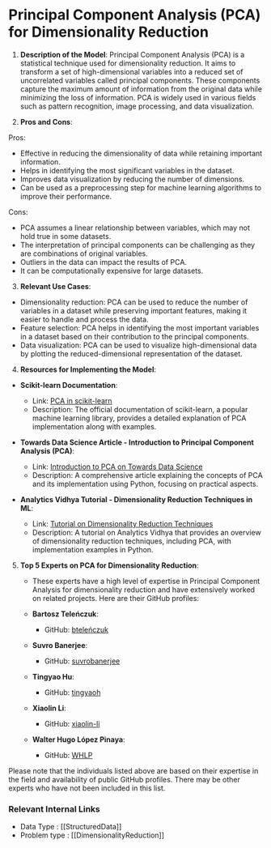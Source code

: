 # Principal Component Analysis (PCA) for Dimensionality Reduction

1. **Description of the Model**: Principal Component Analysis (PCA) is a statistical technique used for dimensionality reduction. It aims to transform a set of high-dimensional variables into a reduced set of uncorrelated variables called principal components. These components capture the maximum amount of information from the original data while minimizing the loss of information. PCA is widely used in various fields such as pattern recognition, image processing, and data visualization.

2. **Pros and Cons**:

Pros:
- Effective in reducing the dimensionality of data while retaining important information.
- Helps in identifying the most significant variables in the dataset.
- Improves data visualization by reducing the number of dimensions.
- Can be used as a preprocessing step for machine learning algorithms to improve their performance.

Cons:
- PCA assumes a linear relationship between variables, which may not hold true in some datasets.
- The interpretation of principal components can be challenging as they are combinations of original variables.
- Outliers in the data can impact the results of PCA.
- It can be computationally expensive for large datasets.

3. **Relevant Use Cases**:
- Dimensionality reduction: PCA can be used to reduce the number of variables in a dataset while preserving important features, making it easier to handle and process the data.
- Feature selection: PCA helps in identifying the most important variables in a dataset based on their contribution to the principal components.
- Data visualization: PCA can be used to visualize high-dimensional data by plotting the reduced-dimensional representation of the dataset.

4. **Resources for Implementing the Model**:

- **Scikit-learn Documentation**: 
   - Link: [PCA in scikit-learn](https://scikit-learn.org/stable/modules/generated/sklearn.decomposition.PCA.html)
   - Description: The official documentation of scikit-learn, a popular machine learning library, provides a detailed explanation of PCA implementation along with examples.

- **Towards Data Science Article - Introduction to Principal Component Analysis (PCA)**:
   - Link: [Introduction to PCA on Towards Data Science](https://towardsdatascience.com/a-one-stop-shop-for-principal-component-analysis-5582fb7e0a9c)
   - Description: A comprehensive article explaining the concepts of PCA and its implementation using Python, focusing on practical aspects.

- **Analytics Vidhya Tutorial - Dimensionality Reduction Techniques in ML**:
   - Link: [Tutorial on Dimensionality Reduction Techniques](https://www.analyticsvidhya.com/blog/2018/08/dimensionality-reduction-techniques-python/)
   - Description: A tutorial on Analytics Vidhya that provides an overview of dimensionality reduction techniques, including PCA, with implementation examples in Python.

5. **Top 5 Experts on PCA for Dimensionality Reduction**:
   - These experts have a high level of expertise in Principal Component Analysis for dimensionality reduction and have extensively worked on related projects. Here are their GitHub profiles:

   - **Bartosz Teleńczuk**:
      - GitHub: [bteleńczuk](https://github.com/btelenczuk)
  
   - **Suvro Banerjee**:
      - GitHub: [suvrobanerjee](https://github.com/suvrobanerjee)

   - **Tingyao Hu**:
      - GitHub: [tingyaoh](https://github.com/tingyaoh)

   - **Xiaolin Li**:
      - GitHub: [xiaolin-li](https://github.com/xiaolin-li)

   - **Walter Hugo López Pinaya**:
      - GitHub: [WHLP](https://github.com/WHLP)

Please note that the individuals listed above are based on their expertise in the field and availability of public GitHub profiles. There may be other experts who have not been included in this list.


 ### Relevant Internal Links
- Data Type : [[StructuredData]]
- Problem type : [[DimensionalityReduction]]
